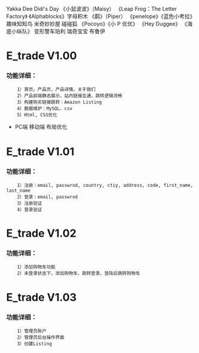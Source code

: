 Yakka Dee
Didi's Day
《小鼠波波》（Maisy）
《Leap Frog：The Letter Factory》
《Alphablocks》字母积木
《鹬》（Piper）
《penelope》《蓝色小考拉》
趣味知知鸟
米奇妙妙屋
碰碰狐
《Pocoyo》《小 P 优优》
《Hey Duggee》
《海底小纵队》
变形警车珀利
瑞奇宝宝
布鲁伊

# E_trade V1.00
### 功能详细：
        1）首页，产品页，产品详情，关于我们
        2）产品前端静态展示，站内链接互通，跳转逻辑流畅
        3）构建购买链接跳转：Amazon Listing
        4）数据维护：MySQL、csv
        5）Html, CSS优化
* PC端 移动端 布局优化

# E_trade V1.01
### 功能详细：
        1）注册：email, passwrod, country, ctiy, address, code, first_name, last_name
        2）登录：email, passwrod
        3）注册验证
        4）登录验证

# E_trade V1.02
### 功能详细：
        1）添加购物车功能
        2）未登录状态下，添加购物车，跳转登录，登陆后跳转购物车

# E_trade V1.03
### 功能详细：
        1）管理员账户
        2）管理员后台操作界面
        3）创建Listing
